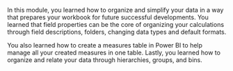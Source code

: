 In this module, you learned how to organize and simplify your data in a way that prepares your workbook for future successful developments. You learned that field properties can be the core of organizing your calculations through field descriptions, folders, changing data types and default formats. 

You also learned how to create a measures table in Power BI to help manage all your created measures in one table. Lastly, you learned how to organize and relate your data through hierarchies, groups, and bins.
